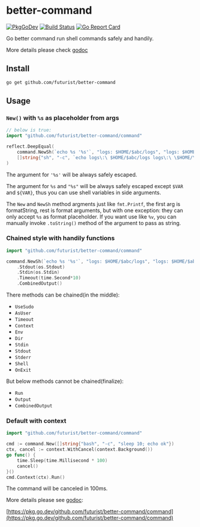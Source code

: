 # better-command

[![PkgGoDev](https://pkg.go.dev/badge/github.com/futurist/better-command)](https://pkg.go.dev/github.com/futurist/better-command)
[![Build Status](https://github.com/futurist/better-command/workflows/CI/badge.svg)](https://github.com/futurist/better-command/actions?query=workflow%3ACI)
[![Go Report Card](https://goreportcard.com/badge/github.com/futurist/better-command)](https://goreportcard.com/report/github.com/futurist/better-command)

Go better command run shell commands safely and handily.

More details please check [godoc](https://pkg.go.dev/github.com/futurist/better-command/command)

## Install

```sh
go get github.com/futurist/better-command
```

## Usage

### `New()` with `%s` as placeholder from args

```go
// below is true:
import "github.com/futurist/better-command/command"

reflect.DeepEqual(
    command.NewSh(`echo %s '%s'`, "logs: $HOME/$abc/logs", "logs: $HOME/$abc/logs").Args,
    []string{"sh", "-c", `echo logs\:\ $HOME/$abc/logs logs\:\ \$HOME/\$abc/logs `}
)
```

The argument for `'%s'` will be always safely escaped.

The argument for `%s` and `"%s"` will be always safely escaped except `$VAR` and `${VAR}`, thus you can use shell variables in side arguments.

The `New` and `NewSh` method argments just like `fmt.Printf`, the first arg is formatString, rest is format arguments, but with one exception: they can only accept `%s` as format placeholder. If you want use like `%v`, you can manually invoke `.toString()` method of the argument to pass as string.

### Chained style with handily functions

```go
import "github.com/futurist/better-command/command"

command.NewSh(`echo %s '%s'`, "logs: $HOME/$abc/logs", "logs: $HOME/$abc/logs")
    .Stdout(os.Stdout)
    .Stdin(os.Stdin)
    .Timeout(time.Second*10)
    .CombinedOutput()
```

There methods can be chained(in the middle):

- `UseSudo`
- `AsUser`
- `Timeout`
- `Context`
- `Env`
- `Dir`
- `Stdin`
- `Stdout`
- `Stderr`
- `Shell`
- `OnExit`

But below methods cannot be chained(finalize):

- `Run`
- `Output`
- `CombinedOutput`

### Default with context

```go
import "github.com/futurist/better-command/command"

cmd := command.New([]string{"bash", "-c", "sleep 10; echo ok"})
ctx, cancel := context.WithCancel(context.Background())
go func() {
    time.Sleep(time.Millisecond * 100)
    cancel()
}()
cmd.Context(ctx).Run()
```

The command will be canceled in 100ms.

More details please see [godoc](https://pkg.go.dev/github.com/futurist/better-command/command):

[https://pkg.go.dev/github.com/futurist/better-command/command](https://pkg.go.dev/github.com/futurist/better-command/command)
